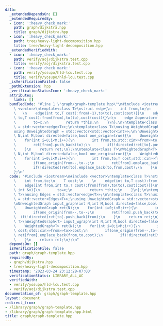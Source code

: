 ```yaml
---
data:
  _extendedDependsOn: []
  _extendedRequiredBy:
  - icon: ':heavy_check_mark:'
    path: graph/dijkstra.hpp
    title: graph/dijkstra.hpp
  - icon: ':heavy_check_mark:'
    path: tree/heavy-light-decomposition.hpp
    title: tree/heavy-light-decomposition.hpp
  _extendedVerifiedWith:
  - icon: ':heavy_check_mark:'
    path: verify/aoj/dijkstra.test.cpp
    title: verify/aoj/dijkstra.test.cpp
  - icon: ':heavy_check_mark:'
    path: verify/yosupo/hld-lcu.test.cpp
    title: verify/yosupo/hld-lcu.test.cpp
  _isVerificationFailed: false
  _pathExtension: hpp
  _verificationStatusIcon: ':heavy_check_mark:'
  attributes:
    links: []
  bundledCode: "#line 1 \"graph/graph-template.hpp\"\n#include <iostream>\n#include\
    \ <vector>\ntemplate<class T>\nstruct edge{\n    int from,to;\n    T cost;\n \
    \   \n    edge(int to,T cost):from(-1),to(to),cost(cost){}\n    edge(int from,int\
    \ to,T cost):from(from),to(to),cost(cost){}\n\n    edge &operator=(const int &x){\n\
    \        to=x;\n        return *this;\n    }\n};\n\ntemplate<class T>\nusing Edges\
    \ = std::vector<edge<T>>;\n\ntemplate<class T>\nusing WeightedGraph = std::vector<Edges<T>>;\n\
    using UnweightedGraph = std::vector<std::vector<int>>;\n\nUnweightedGraph input_graph(int\
    \ N,int M,bool directed=false,bool one_origin=true){\n    UnweightedGraph ret(N);\n\
    \    for(int i=0;i<M;i++){\n        int from,to;std::cin>>from>>to;\n        if(one_origin)from--,to--;\n\
    \        ret[from].push_back(to);\n        if(!directed)ret[to].push_back(from);\n\
    \    }\n    return ret;\n};\n\ntemplate<class T>\nWeightedGraph<T> input_wgraph(int\
    \ N,int M,bool directed=false,bool one_origin=true){\n    WeightedGraph<T> ret(N);\n\
    \    for(int i=0;i<M;i++){\n        int from,to;T cost;std::cin>>from>>to>>cost;\n\
    \        if(one_origin)from--,to--;\n        ret[from].emplace_back(from,to,cost);\n\
    \        if(!directed)ret[to].emplace_back(to,from,cost);\n    }\n    return ret;\n\
    };\n"
  code: "#include <iostream>\n#include <vector>\ntemplate<class T>\nstruct edge{\n\
    \    int from,to;\n    T cost;\n    \n    edge(int to,T cost):from(-1),to(to),cost(cost){}\n\
    \    edge(int from,int to,T cost):from(from),to(to),cost(cost){}\n\n    edge &operator=(const\
    \ int &x){\n        to=x;\n        return *this;\n    }\n};\n\ntemplate<class\
    \ T>\nusing Edges = std::vector<edge<T>>;\n\ntemplate<class T>\nusing WeightedGraph\
    \ = std::vector<Edges<T>>;\nusing UnweightedGraph = std::vector<std::vector<int>>;\n\
    \nUnweightedGraph input_graph(int N,int M,bool directed=false,bool one_origin=true){\n\
    \    UnweightedGraph ret(N);\n    for(int i=0;i<M;i++){\n        int from,to;std::cin>>from>>to;\n\
    \        if(one_origin)from--,to--;\n        ret[from].push_back(to);\n      \
    \  if(!directed)ret[to].push_back(from);\n    }\n    return ret;\n};\n\ntemplate<class\
    \ T>\nWeightedGraph<T> input_wgraph(int N,int M,bool directed=false,bool one_origin=true){\n\
    \    WeightedGraph<T> ret(N);\n    for(int i=0;i<M;i++){\n        int from,to;T\
    \ cost;std::cin>>from>>to>>cost;\n        if(one_origin)from--,to--;\n       \
    \ ret[from].emplace_back(from,to,cost);\n        if(!directed)ret[to].emplace_back(to,from,cost);\n\
    \    }\n    return ret;\n};\n"
  dependsOn: []
  isVerificationFile: false
  path: graph/graph-template.hpp
  requiredBy:
  - graph/dijkstra.hpp
  - tree/heavy-light-decomposition.hpp
  timestamp: '2023-03-24 23:12:28-07:00'
  verificationStatus: LIBRARY_ALL_AC
  verifiedWith:
  - verify/yosupo/hld-lcu.test.cpp
  - verify/aoj/dijkstra.test.cpp
documentation_of: graph/graph-template.hpp
layout: document
redirect_from:
- /library/graph/graph-template.hpp
- /library/graph/graph-template.hpp.html
title: graph/graph-template.hpp
---
```

